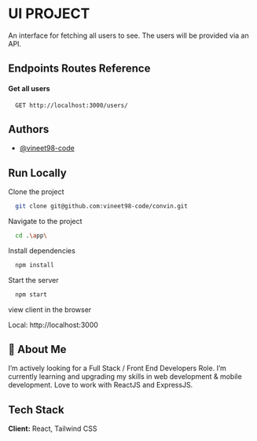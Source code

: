#  UI PROJECT

An interface for fetching all users to see. The users will be provided via an API.

## Endpoints Routes Reference

#### Get all users

```http
  GET http://localhost:3000/users/
```

## Authors

- [@vineet98-code](https://github.com/vineet98-code)

## Run Locally

Clone the project

```bash
  git clone git@github.com:vineet98-code/convin.git

```

Navigate to the project

```bash
  cd .\app\
```

Install dependencies

```bash
  npm install
```

Start the server

```bash
  npm start
```

view client in the browser

Local: http://localhost:3000



## 🚀 About Me

I’m actively looking for a Full Stack / Front End Developers Role.
I’m currently learning and upgrading my skills in web development & mobile development.
Love to work with ReactJS and ExpressJS.

## Tech Stack

**Client:** React, Tailwind CSS


